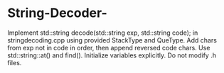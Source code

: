 # String-Decoder-
Implement std::string decode(std::string exp, std::string code); in stringdecoding.cpp using provided StackType and QueType. Add chars from exp not in code in order, then append reversed code chars. Use std::string::at() and find(). Initialize variables explicitly. Do not modify .h files.
